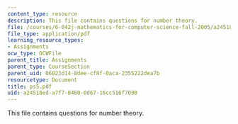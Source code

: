 ```yaml
---
content_type: resource
description: This file contains questions for number theory.
file: /courses/6-042j-mathematics-for-computer-science-fall-2005/a24518eda7f784600d6716cc516f7090_ps5.pdf
file_type: application/pdf
learning_resource_types:
- Assignments
ocw_type: OCWFile
parent_title: Assignments
parent_type: CourseSection
parent_uid: 06023d14-8dee-cf8f-0aca-2355222dea7b
resourcetype: Document
title: ps5.pdf
uid: a24518ed-a7f7-8460-0d67-16cc516f7090
---
```

This file contains questions for number theory.

